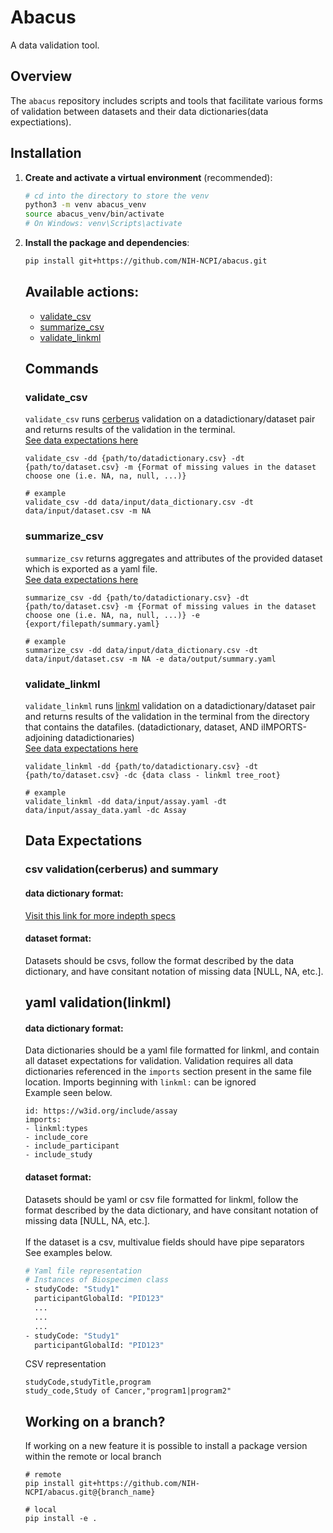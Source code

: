 # Abacus
A data validation tool.


## Overview

The `abacus` repository includes scripts and tools that facilitate various forms
of validation between datasets and their data dictionaries(data expectiations).


## Installation

1. **Create and activate a virtual environment** (recommended):
    ```bash
    # cd into the directory to store the venv
    python3 -m venv abacus_venv
    source abacus_venv/bin/activate 
    # On Windows: venv\Scripts\activate
    ```

2. **Install the package and dependencies**:
    ```bash
    pip install git+https://github.com/NIH-NCPI/abacus.git
    ```

   ## Available actions:
   * [validate_csv](#validate_csv) <br>
   * [summarize_csv](#summarize_csv) <br> 
   * [validate_linkml](#validate_linkml) <br>
    


   ## Commands
    ### validate_csv
    `validate_csv` runs [cerberus]("https://docs.python-cerberus.org/index.html") validation on a datadictionary/dataset pair and returns results of the validation in the terminal. <br> 
     [See data expectations here](#csv-validationcerberus-and-summary)
    ```
    validate_csv -dd {path/to/datadictionary.csv} -dt {path/to/dataset.csv} -m {Format of missing values in the dataset choose one (i.e. NA, na, null, ...)}   

    # example
    validate_csv -dd data/input/data_dictionary.csv -dt data/input/dataset.csv -m NA 
    ```
    ### summarize_csv
    `summarize_csv` returns aggregates and attributes of the provided dataset which is exported as a yaml file. <br>
    [See data expectations here](#csv-validationcerberus-and-summary)
    ```
    summarize_csv -dd {path/to/datadictionary.csv} -dt {path/to/dataset.csv} -m {Format of missing values in the dataset choose one (i.e. NA, na, null, ...)} -e {export/filepath/summary.yaml}

    # example 
    summarize_csv -dd data/input/data_dictionary.csv -dt data/input/dataset.csv -m NA -e data/output/summary.yaml
    ```
    ### validate_linkml
     
    `validate_linkml` runs [linkml](https://linkml.io/linkml/index.html") validation on a datadictionary/dataset pair and returns results of the validation in the terminal from the directory that contains the datafiles. (datadictionary, dataset, AND iIMPORTS-adjoining datadictionaries)<br> 
    [See data expectations here](#yaml-validationlinkml)
    ```
    validate_linkml -dd {path/to/datadictionary.csv} -dt {path/to/dataset.csv} -dc {data class - linkml tree_root}

    # example 
    validate_linkml -dd data/input/assay.yaml -dt data/input/assay_data.yaml -dc Assay
    ```

    ## Data Expectations
    ### csv validation(cerberus) and summary
    #### data dictionary format:
    [Visit this link for more indepth specs]("https://docs.google.com/document/d/1p5kIBoGf8U_axUo2ADUXQ5Mkx3zrDUJtywkZVi4sVkk/edit?usp=sharing")
  
    #### dataset format:
    Datasets should be csvs, follow the format described by the data dictionary, and have consitant notation of missing data [NULL, NA, etc.]. 

    ## yaml validation(linkml)
    #### data dictionary format:
    Data dictionaries should be a yaml file formatted for linkml, and contain all
    dataset expectations for validation.
    Validation requires all data dictionaries referenced in the `imports` section
    present in the same file location. Imports beginning with `linkml:` can be ignored <br>
    Example seen below.
    ```
    id: https://w3id.org/include/assay
    imports:
    - linkml:types
    - include_core
    - include_participant
    - include_study
    ```

    #### dataset format:
    Datasets should be yaml or csv file formatted for linkml, follow the format 
    described by the data dictionary, and have consitant notation of missing 
    data [NULL, NA, etc.]. <br>
    <br>
    If the dataset is a csv, multivalue fields should have pipe separators <br>
    See examples below.
  
    ```bash
    # Yaml file representation
    # Instances of Biospecimen class
    - studyCode: "Study1"
      participantGlobalId: "PID123"
      ...
      ...
      ...
    - studyCode: "Study1"
      participantGlobalId: "PID123"

    ```
     CSV representation

    ```
    studyCode,studyTitle,program
    study_code,Study of Cancer,"program1|program2"
    ```

    ## Working on a branch?
    If working on a new feature it is possible to install a package version within
    the remote or local branch
      ```
    # remote
    pip install git+https://github.com/NIH-NCPI/abacus.git@{branch_name}

    # local
    pip install -e .
    ```